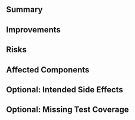 ## Summary

<!--
Briefly describe the part of the codebase that needs to be refactored.
Mention if it involves technical debt, code duplication, or outdated patterns.
-->

## Improvements

<!--
Explain the expected benefits of this refactoring.
For example: better readability, reduced complexity, easier testing, or performance gains.
-->

## Risks

<!--
List features or components that might break as a result of this change.
Explain how these risks can be mitigated (e.g., through testing or phased rollout).
-->

## Affected Components

<!--
List specific files, directories, or modules that will be involved in the refactoring.
-->

## Optional: Intended Side Effects

<!--
Mention any related improvements that will happen alongside the refactoring (e.g., UI cleanup, performance boosts).
Consider creating separate issues for larger changes and linking them here.
-->

## Optional: Missing Test Coverage

<!--
List any tests that need to be written or improved as part of the refactoring effort.
Include integration, functional, or regression tests if applicable.
-->
